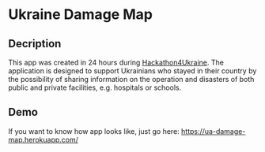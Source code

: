 # Ukraine Damage Map 

## Decription
This app was created in 24 hours during [Hackathon4Ukraine](https://www.facebook.com/events/1132043360669520/?post_id=1132088327331690&view=permalink).  The application is designed to support Ukrainians who stayed in their country by the possibility of sharing information on the operation and disasters of both public and private facilities, e.g. hospitals or schools.

## Demo
If you want to know how app looks like, just go here: https://ua-damage-map.herokuapp.com/
